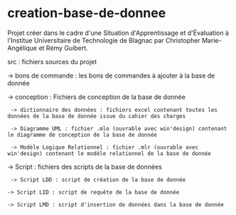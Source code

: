 # creation-base-de-donnee

Projet créer dans le cadre d'une Situation d'Apprentissage et d'Évaluation à l'Institue Universitaire de Technologie de Blagnac par Christopher Marie-Angélique et Rémy Guibert.

src : fichiers sources du projet

-> bons de commande : les bons de commandes à ajouter à la base de donnée

-> conception : Fichiers de conception de la base de donnée

 	 -> dictionnaire des données : fichiers excel contenant toutes les données de la base de donnée issue du cahier des charges
  	
 	 -> Diagramme UML : fichier .mlo (ouvrable avec win'design) contenant le diagramme de conception de la base de donnée
  
 	 -> Modèle Logique Relationnel : fichier .mlr (ouvrable avec win'design) contenant le modèle relationnel de la base de donnée
  
-> Script : fichiers des scripts de la base de données

 	 -> Script LDD : script de création de la base de donnée
  
  	-> Script LID : script de requête de la base de donnée
  
  	-> Script LMD : script d'insertion de données dans la base de donnée


      
